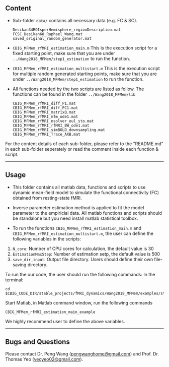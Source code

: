 
## Content


* Sub-folder `data/` contains all necessary data (e.g. FC & SC).

   ```
  Desikan34ROIsperHemisphere_regionDescription.mat
  FCSC_Desikan68_Raphael_Wang.mat                               
  saved_original_random_generator.mat
   ```

* `CBIG_MFMem_rfMRI_estimation_main.m`
This is the execution script for a fixed starting point, make sure that you are under `../Wang2018_MFMem/step1_estimation` to run the function.

* `CBIG_MFMem_rfMRI_estimation_multistart.m`
This is the execution script for multiple random generated starting points, make sure that you are under `../Wang2018_MFMem/step1_estimation` to run the function.

    
* All functions needed by the two scripts are listed as follow. The functions can be found in the folder `../Wang2018_MFMem/lib`

    ```
   CBIG_MFMem_rfMRI_diff_P1.mat                             
   CBIG_MFMem_rfMRI_diff_PC1.mat                
   CBIG_MFMem_rfMRI_matrixQ.mat
   CBIG_MFMem_rfMRI_mfm_ode1.mat
   CBIG_MFMem_rfMRI_nsolver_eul_sto.mat
   CBIG_MFMem_rfMRI_rfMRI_BW_ode1.mat
   CBIG_MFMem_rfMRI_simBOLD_downsampling.mat
   CBIG_MFMem_rfMRI_Trace_AXB.mat
    ```

For the content details of each sub-folder, please refer to the "README.md" in each sub-folder seperately or read the comment inside each function & script.

----

## Usage

* This folder contains all matlab data, functions and scripts to use dynamic mean-field model to simulate the functional connectivity (FC) obtained from resting-state fMRI. 

* Inverse parameter estimation method is applied to fit the model parameter to the empiricial data. All matlab functions and scripts should be standalone but you need install matlab statistical toolbox. 

* To run the functions `CBIG_MFMem_rfMRI_estimation_main.m` and `CBIG_MFMem_rfMRI_estimation_multistart.m`, the user can define the following variables in the scripts:

1. `N_core`: Number of CPU cores for calculation, the default value is 30
2. `EstimationMaxStep`: Number of estimation setp, the default value is 500
3. `save_dir_input`: Output file directory. Users should define their own file-saving directory.

To run the our code, the user should run the following commands:
In the terminal:
```
cd $CBIG_CODE_DIR/stable_projects/fMRI_dynamics/Wang2018_MFMem/examples/step1_estimation_example/
```
Start Matlab, in Matlab command window, run the following commands 
```
CBIG_MFMem_rfMRI_estimation_main_example
```

We highly recommend user to define the above variables.

----

## Bugs and Questions

Please contact Dr. Peng Wang (pengwanghome@gmail.com) and Prof. Dr. Thomas Yeo (yeoyeo02@gmail.com).

